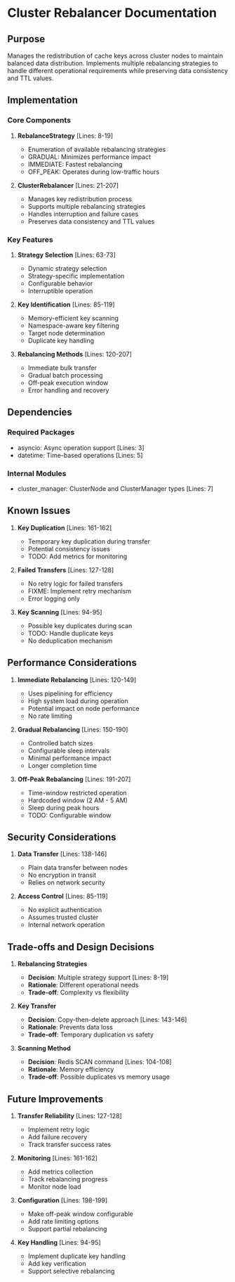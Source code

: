 # Cluster Rebalancer Documentation

## Purpose

Manages the redistribution of cache keys across cluster nodes to maintain balanced data distribution. Implements multiple rebalancing strategies to handle different operational requirements while preserving data consistency and TTL values.

## Implementation

### Core Components

1. **RebalanceStrategy** [Lines: 8-19]

   - Enumeration of available rebalancing strategies
   - GRADUAL: Minimizes performance impact
   - IMMEDIATE: Fastest rebalancing
   - OFF_PEAK: Operates during low-traffic hours

2. **ClusterRebalancer** [Lines: 21-207]
   - Manages key redistribution process
   - Supports multiple rebalancing strategies
   - Handles interruption and failure cases
   - Preserves data consistency and TTL values

### Key Features

1. **Strategy Selection** [Lines: 63-73]

   - Dynamic strategy selection
   - Strategy-specific implementation
   - Configurable behavior
   - Interruptible operation

2. **Key Identification** [Lines: 85-119]

   - Memory-efficient key scanning
   - Namespace-aware key filtering
   - Target node determination
   - Duplicate key handling

3. **Rebalancing Methods** [Lines: 120-207]
   - Immediate bulk transfer
   - Gradual batch processing
   - Off-peak execution window
   - Error handling and recovery

## Dependencies

### Required Packages

- asyncio: Async operation support [Lines: 3]
- datetime: Time-based operations [Lines: 5]

### Internal Modules

- cluster_manager: ClusterNode and ClusterManager types [Lines: 7]

## Known Issues

1. **Key Duplication** [Lines: 161-162]

   - Temporary key duplication during transfer
   - Potential consistency issues
   - TODO: Add metrics for monitoring

2. **Failed Transfers** [Lines: 127-128]

   - No retry logic for failed transfers
   - FIXME: Implement retry mechanism
   - Error logging only

3. **Key Scanning** [Lines: 94-95]
   - Possible key duplicates during scan
   - TODO: Handle duplicate keys
   - No deduplication mechanism

## Performance Considerations

1. **Immediate Rebalancing** [Lines: 120-149]

   - Uses pipelining for efficiency
   - High system load during operation
   - Potential impact on node performance
   - No rate limiting

2. **Gradual Rebalancing** [Lines: 150-190]

   - Controlled batch sizes
   - Configurable sleep intervals
   - Minimal performance impact
   - Longer completion time

3. **Off-Peak Rebalancing** [Lines: 191-207]
   - Time-window restricted operation
   - Hardcoded window (2 AM - 5 AM)
   - Sleep during peak hours
   - TODO: Configurable window

## Security Considerations

1. **Data Transfer** [Lines: 138-146]

   - Plain data transfer between nodes
   - No encryption in transit
   - Relies on network security

2. **Access Control** [Lines: 85-119]
   - No explicit authentication
   - Assumes trusted cluster
   - Internal network operation

## Trade-offs and Design Decisions

1. **Rebalancing Strategies**

   - **Decision**: Multiple strategy support [Lines: 8-19]
   - **Rationale**: Different operational needs
   - **Trade-off**: Complexity vs flexibility

2. **Key Transfer**

   - **Decision**: Copy-then-delete approach [Lines: 143-146]
   - **Rationale**: Prevents data loss
   - **Trade-off**: Temporary duplication vs safety

3. **Scanning Method**
   - **Decision**: Redis SCAN command [Lines: 104-108]
   - **Rationale**: Memory efficiency
   - **Trade-off**: Possible duplicates vs memory usage

## Future Improvements

1. **Transfer Reliability** [Lines: 127-128]

   - Implement retry logic
   - Add failure recovery
   - Track transfer success rates

2. **Monitoring** [Lines: 161-162]

   - Add metrics collection
   - Track rebalancing progress
   - Monitor node load

3. **Configuration** [Lines: 198-199]

   - Make off-peak window configurable
   - Add rate limiting options
   - Support partial rebalancing

4. **Key Handling** [Lines: 94-95]
   - Implement duplicate key handling
   - Add key verification
   - Support selective rebalancing
